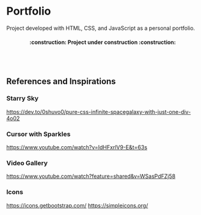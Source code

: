 # Portfolio

Project developed with HTML, CSS, and JavaScript as a personal portfolio.


<h4 align="center"> 
    :construction: Project under construction :construction:
</h4>

<br/>
<br/>

## References and Inspirations

### Starry Sky
https://dev.to/0shuvo0/pure-css-infinite-spacegalaxy-with-just-one-div-4o02

### Cursor with Sparkles
https://www.youtube.com/watch?v=IdHFxrlV9-E&t=63s

### Video Gallery
https://www.youtube.com/watch?feature=shared&v=WSasPdFZj58

### Icons
https://icons.getbootstrap.com/
https://simpleicons.org/
